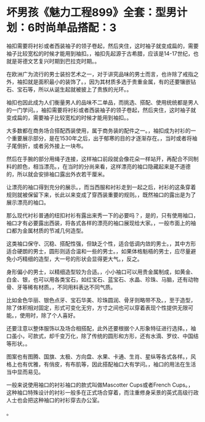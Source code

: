 # 坏男孩《魅力工程899》全套：型男计划：6时尚单品搭配：3

袖扣需要将衬衫或者西装袖子的领子卷起，然后夹住，这时袖子就变成扁的，需要袖子比较宽松的时候才能用到袖扣。，袖扣先起源于古希腊，应该是14-17世纪，也就是哥德文艺复兴时期到巴拉克时期。。

在欧洲广为流行的男士装扮艺术之一，对于讲究品味的男士而言，也许除了戒指之外，袖扣就是面积最小的装饰了。，因为其材质多选于贵重金属，有的还要镶嵌钻石、宝石等，所以从诞生起就被披上了贵族的光环。。

袖扣也因此成为人们衡量男人的品味不二单品，而挑选、搭配、使用统统都是男人的一门学问。，袖扣需要将衬衫或者西装袖子的领子卷起，然后夹住，这时袖子就变成扁的，需要袖子比较宽松的时候才能用到袖扣。。

大多数都在商务场合搭配西装使用，属于商务装的配件之一。，袖扣成为衬衫的一个重要展示部分，是在1530年之后，出于郁寒的目的才逐渐存在。，当时或者将袖子尾倒折，或者另外接上一块布。

然后在手腕的部分用绳子连接，这样袖口前段就会像花朵一样站开，再配合不同制料的颜色，相当漂亮。，在当时的分尚来看，这样漂亮的袖口隐藏起来是不道德的，所以就会安排袖口露出外衣若干厘米。

让漂亮的袖口得到充分的展示。，而当西服和衬衫走到一起之后，衬衫的这条穿着规则就被保留下来，长此以来变成了穿西装重要的规则。，既然袖口的露出是为了展示漂亮的袖口。

那么现代衬衫普通的纽扣衬衫有露出来秀一下的必要吗？，是的，只有使用袖口，袖口才有必要露出西装，将各式各样的漂亮的袖口展现给大家。，一般市面上的袖口都为金属材质的节减几何造型。

这类袖口保守、沉稳、搭配性强，但缺乏个性，适合低调内敛的男士。，其中方形适合硬朗的男士，圆形则适合温和一些的男士。，如果体格魁梧的男士，应尽量避免小巧精细的造型，大一号的形状会显得更大气。，反之。

身形偏小的男士，以精细造型较为合适。，小小袖口可以用贵金属制成，如黄金、白金、银，也可以用各类宝石，如红宝石、蓝宝石、水晶、珍珠、马脑，还有动物骨、牙等稀有材质。，不同用料表达不同气质。

比如金色华丽、银色点牙、宝石华美、珍珠圆润、骨牙则略带不及。，至于造型，除了体积相对固定，形式可变化无穷，方寸之间也可以穿着表现个性提供无限可能。，使用时，除了个人喜好。

还要注意以整体服饰以及场合相搭配，此外还要根据个人形象特征进行选择。，袖口虽小，可款式，却千变万化，除了传统的圆形和方形，还有水滴、罗纹、中国结等形状。。

图案也有图腾、国旗、太极、方向盘、水果、卡通、生肖、星纵等各式各样。，风格上也有优雅，有俏皮，有布肌等，因此搭配袖口大有学问。，袖口的用法在生活当中显而易见。

一般来说使用袖口的衬衫袖口的款式叫做Mascotter Cups或者French Cups。，这种袖口特殊设计的衬衫一般多在正式场合穿着，而注重修身采景的英式高级行政人士也会把这种袖口的衬衫穿去办公室。

。